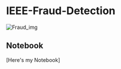 # IEEE-Fraud-Detection

![Fraud_img](https://www.finance-monthly.com/Finance-Monthly/wp-content/uploads/2018/07/Fraud-Epidemic-Costs-£3.2-Trillion-Globally-750x430.jpg)

## Notebook

[Here's my Notebook]
